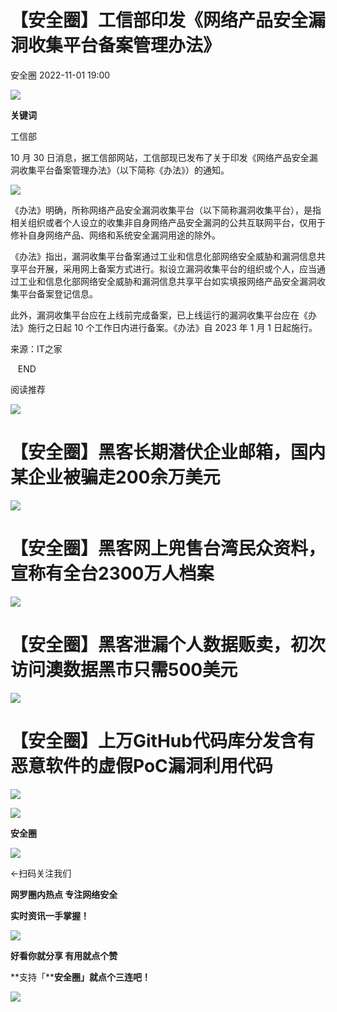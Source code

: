 #  【安全圈】工信部印发《网络产品安全漏洞收集平台备案管理办法》   
 安全圈   2022-11-01 19:00  
  
![](https://mmbiz.qpic.cn/mmbiz_jpg/aBHpjnrGylj8YLcMxAEclYNdesJsRhNv0T1Wh3UE1FR7MoYDtBvcrD1wfnyrdFnGib2BRgohtc1J5oJaqY1WFyw/640?wx_fmt=jpeg "")  
  
**关键词**  
  
  
  
工信部  
  
  
10 月 30 日消息，据工信部网站，工信部现已发布了关于印发《网络产品安全漏洞收集平台备案管理办法》（以下简称《办法》）的通知。  
  
  
![](https://mmbiz.qpic.cn/mmbiz_png/aBHpjnrGylj8YLcMxAEclYNdesJsRhNviawaSmvoyww6TB8lCQr50cRTvUicZfc2qwWxicNN1CvkVZZ5K4raSjCRA/640?wx_fmt=png "")  
  
《办法》明确，所称网络产品安全漏洞收集平台（以下简称漏洞收集平台），是指相关组织或者个人设立的收集非自身网络产品安全漏洞的公共互联网平台，仅用于修补自身网络产品、网络和系统安全漏洞用途的除外。  
  
  
《办法》指出，漏洞收集平台备案通过工业和信息化部网络安全威胁和漏洞信息共享平台开展，采用网上备案方式进行。拟设立漏洞收集平台的组织或个人，应当通过工业和信息化部网络安全威胁和漏洞信息共享平台如实填报网络产品安全漏洞收集平台备案登记信息。  
  
  
此外，漏洞收集平台应在上线前完成备案，已上线运行的漏洞收集平台应在《办法》施行之日起 10 个工作日内进行备案。《办法》自 2023 年 1 月 1 日起施行。  
  
  
来源：IT之家  
  
   END    
  
  
阅读推荐  
  
  
![](https://mmbiz.qpic.cn/mmbiz_jpg/aBHpjnrGylj8YLcMxAEclYNdesJsRhNvZOmtcTzYHFL3byZ5WVzJias12BMvWRRwGX0iaCe1AdsAibI8x42Y8H7mw/640?wx_fmt=jpeg "")  
# 【安全圈】黑客长期潜伏企业邮箱，国内某企业被骗走200余万美元  
  
  
![](https://mmbiz.qpic.cn/mmbiz_jpg/aBHpjnrGylj8YLcMxAEclYNdesJsRhNv4LgricWeT8uEtMHJkBzHkSLKvAmnWmiaBhpe9skcfdR4sAO2MUmDUshA/640?wx_fmt=jpeg "")  
# 【安全圈】黑客网上兜售台湾民众资料，宣称有全台2300万人档案  
  
  
![](https://mmbiz.qpic.cn/mmbiz_jpg/aBHpjnrGylj8YLcMxAEclYNdesJsRhNvtq86emVcNuJehIkvuh6micoDGI9C9IkgLaEia2PzyA4cc2mkdt13iaPbQ/640?wx_fmt=jpeg "")  
# 【安全圈】黑客泄漏个人数据贩卖，初次访问澳数据黑市只需500美元  
  
  
![](https://mmbiz.qpic.cn/mmbiz_jpg/aBHpjnrGylj8YLcMxAEclYNdesJsRhNvmjicMvboZic0eF40obznV21M2ZI37O6JUjibjD7Xpc4cXFMZ4B6FQwj2w/640?wx_fmt=jpeg "")  
# 【安全圈】上万GitHub代码库分发含有恶意软件的虚假PoC漏洞利用代码  
  
  
  
  
![](https://mmbiz.qpic.cn/mmbiz_gif/aBHpjnrGylgeVsVlL5y1RPJfUdozNyCEft6M27yliapIdNjlcdMaZ4UR4XxnQprGlCg8NH2Hz5Oib5aPIOiaqUicDQ/640?wx_fmt=gif&wxfrom=5&wx_lazy=1 "")  
  
  
  
![](https://mmbiz.qpic.cn/mmbiz_png/aBHpjnrGylgeVsVlL5y1RPJfUdozNyCEDQIyPYpjfp0XDaaKjeaU6YdFae1iagIvFmFb4djeiahnUy2jBnxkMbaw/640?wx_fmt=png&wxfrom=5&wx_lazy=1&wx_co=1 "")  
  
**安全圈**  
  
![](https://mmbiz.qpic.cn/mmbiz_gif/aBHpjnrGylgeVsVlL5y1RPJfUdozNyCEft6M27yliapIdNjlcdMaZ4UR4XxnQprGlCg8NH2Hz5Oib5aPIOiaqUicDQ/640?wx_fmt=gif&wxfrom=5&wx_lazy=1 "")  
  
  
←扫码关注我们  
  
**网罗圈内热点 专注网络安全**  
  
**实时资讯一手掌握！**  
  
  
![](https://mmbiz.qpic.cn/mmbiz_gif/aBHpjnrGylgeVsVlL5y1RPJfUdozNyCE3vpzhuku5s1qibibQjHnY68iciaIGB4zYw1Zbl05GQ3H4hadeLdBpQ9wEA/640?wx_fmt=gif&wxfrom=5&wx_lazy=1 "")  
  
**好看你就分享 有用就点个赞**  
  
**支持「****安全圈」就点个三连吧！**  
  
![](https://mmbiz.qpic.cn/mmbiz_gif/aBHpjnrGylgeVsVlL5y1RPJfUdozNyCE3vpzhuku5s1qibibQjHnY68iciaIGB4zYw1Zbl05GQ3H4hadeLdBpQ9wEA/640?wx_fmt=gif&wxfrom=5&wx_lazy=1 "")  
  
  
